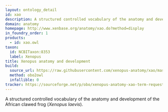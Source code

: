 ```yaml
---
layout: ontology_detail
id: xao
description: A structured controlled vocabulary of the anatomy and development of the African clawed frog (<i>Xenopus laevis</i>).
domain: anatomy
homepage: http://www.xenbase.org/anatomy/xao.do?method=display
in_foundry_order: 1
products: 
  - id: xao.owl
taxon: 
  id: NCBITaxon:8353
  label: Xenopus
title: Xenopus anatomy and development
build:
  source_url: https://raw.githubusercontent.com/xenopus-anatomy/xao/master/xenopus_anatomy.obo
  method: obo2owl
  infallible: 0
tracker: https://sourceforge.net/p/obo/xenopus-anatomy-xao-term-requests/
---
```


A structured controlled vocabulary of the anatomy and development of the African clawed frog (<i>Xenopus laevis</i>).
